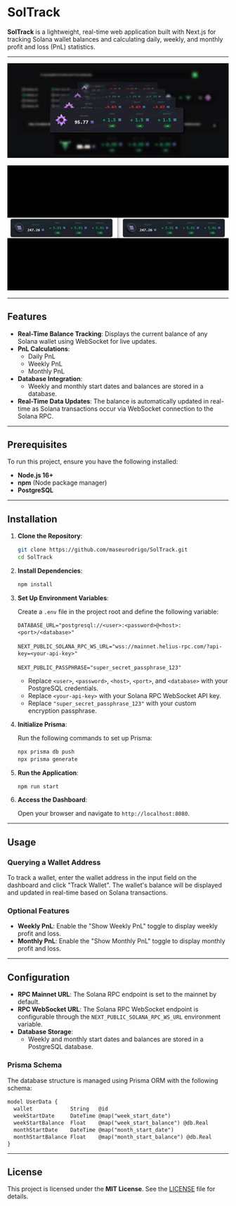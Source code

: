 # SolTrack

**SolTrack** is a lightweight, real-time web application built with Next.js for tracking Solana wallet balances and calculating daily, weekly, and monthly profit and loss (PnL) statistics.

---

![SolTrack Dashboard](./soltrack.png)

![SolTrack Widget](./soltrack.gif)

---

## Features

- **Real-Time Balance Tracking**: Displays the current balance of any Solana wallet using WebSocket for live updates.
- **PnL Calculations**:
  - Daily PnL
  - Weekly PnL
  - Monthly PnL
- **Database Integration**:
  - Weekly and monthly start dates and balances are stored in a database.
- **Real-Time Data Updates**: The balance is automatically updated in real-time as Solana transactions occur via WebSocket connection to the Solana RPC.

---

## Prerequisites

To run this project, ensure you have the following installed:

- **Node.js 16+**
- **npm** (Node package manager)
- **PostgreSQL**

---

## Installation

1. **Clone the Repository**:

   ```bash
   git clone https://github.com/maseurodrigo/SolTrack.git
   cd SolTrack
   ```

2. **Install Dependencies**:

   ```bash
   npm install
   ```

3. **Set Up Environment Variables**:

   Create a `.env` file in the project root and define the following variable:

   ```env
   DATABASE_URL="postgresql://<user>:<password>@<host>:<port>/<database>"
   
   NEXT_PUBLIC_SOLANA_RPC_WS_URL="wss://mainnet.helius-rpc.com/?api-key=<your-api-key>"

   NEXT_PUBLIC_PASSPHRASE="super_secret_passphrase_123"
   ```
   
   - Replace `<user>`, `<password>`, `<host>`, `<port>`, and `<database>` with your PostgreSQL credentials.
   - Replace `<your-api-key>` with your Solana RPC WebSocket API key.
   - Replace `"super_secret_passphrase_123"` with your custom encryption passphrase.

4. **Initialize Prisma**:

   Run the following commands to set up Prisma:

   ```bash
   npx prisma db push
   npx prisma generate
   ```

5. **Run the Application**:

   ```bash
   npm run start
   ```

6. **Access the Dashboard**:

   Open your browser and navigate to `http://localhost:8080`.

---

## Usage

### Querying a Wallet Address

To track a wallet, enter the wallet address in the input field on the dashboard and click "Track Wallet".
The wallet's balance will be displayed and updated in real-time based on Solana transactions.

### Optional Features

- **Weekly PnL**: Enable the "Show Weekly PnL" toggle to display weekly profit and loss.
- **Monthly PnL**: Enable the "Show Monthly PnL" toggle to display monthly profit and loss.

---

## Configuration

- **RPC Mainnet URL**: The Solana RPC endpoint is set to the mainnet by default.
- **RPC WebSocket URL**: The Solana RPC WebSocket endpoint is configurable through the `NEXT_PUBLIC_SOLANA_RPC_WS_URL` environment variable.
- **Database Storage**:
  - Weekly and monthly start dates and balances are stored in a PostgreSQL database.

### Prisma Schema

The database structure is managed using Prisma ORM with the following schema:

```prisma
model UserData {
  wallet            String   @id
  weekStartDate     DateTime @map("week_start_date")
  weekStartBalance  Float    @map("week_start_balance") @db.Real
  monthStartDate    DateTime @map("month_start_date")
  monthStartBalance Float    @map("month_start_balance") @db.Real
}
```

---

## License

This project is licensed under the **MIT License**. See the [LICENSE](LICENSE) file for details.
